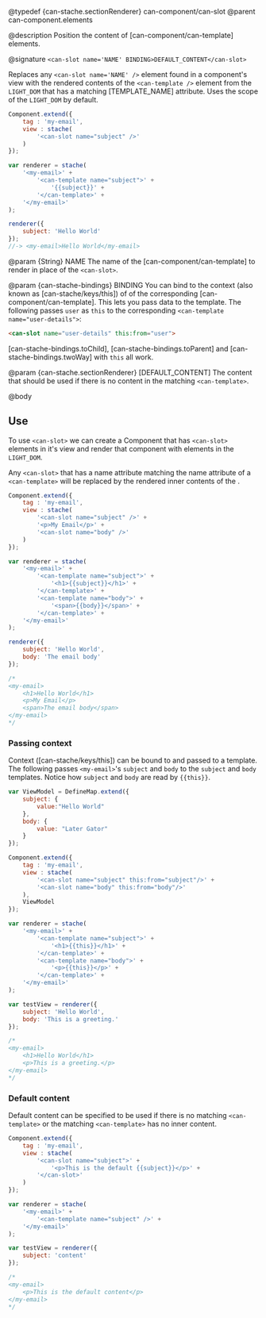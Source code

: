 @typedef {can-stache.sectionRenderer} can-component/can-slot <can-slot>
@parent can-component.elements

@description Position the content of [can-component/can-template] elements.

@signature `<can-slot name='NAME' BINDING>DEFAULT_CONTENT</can-slot>`

Replaces any `<can-slot name='NAME' />` element found in a component's view with the rendered contents
of the `<can-template />` element from the `LIGHT_DOM` that has a matching [TEMPLATE_NAME] attribute. Uses the scope of
the `LIGHT_DOM` by default.

```js
Component.extend({
	tag : 'my-email',
	view : stache(
		'<can-slot name="subject" />'
	)
});

var renderer = stache(
	'<my-email>' +
		'<can-template name="subject">' +
			'{{subject}}' +
		'</can-template>' +
	'</my-email>'
);

renderer({
	subject: 'Hello World'
});
//-> <my-email>Hello World</my-email>
```

@param {String} NAME The name of the [can-component/can-template] to render in place of the `<can-slot>`.

@param {can-stache-bindings} BINDING You can bind to the context (also known as [can-stache/keys/this])
of of the corresponding [can-component/can-template].  This lets you pass data to the
template. The following passes `user` as `this` to the corresponding `<can-template name="user-details">`:

```html
<can-slot name="user-details" this:from="user">
```

[can-stache-bindings.toChild], [can-stache-bindings.toParent] and [can-stache-bindings.twoWay] with `this`
all work.

@param {can-stache.sectionRenderer} [DEFAULT_CONTENT] The content that should be
used if there is no content in the matching `<can-template>`.

@body

## Use

To use `<can-slot>` we can create a Component that has `<can-slot>` elements in it's view
and render that component with <can-template> elements in the `LIGHT_DOM`.

Any `<can-slot>` that has a name attribute matching the name attribute of a `<can-template>` will be
replaced by the rendered inner contents of the <can-template>.

```js
Component.extend({
	tag : 'my-email',
	view : stache(
		'<can-slot name="subject" />' +
		'<p>My Email</p>' +
		'<can-slot name="body" />'
	)
});

var renderer = stache(
	'<my-email>' +
		'<can-template name="subject">' +
			'<h1>{{subject}}</h1>' +
		'</can-template>' +
		'<can-template name="body">' +
			'<span>{{body}}</span>' +
		'</can-template>' +
	'</my-email>'
);

renderer({
	subject: 'Hello World',
	body: 'The email body'
});

/*
<my-email>
	<h1>Hello World</h1>
	<p>My Email</p>
	<span>The email body</span>
</my-email>
*/
```

### Passing context

Context ([can-stache/keys/this]) can be bound to and passed to a template. The following
passes `<my-email>`'s `subject` and `body` to the `subject` and `body` templates.  Notice
how `subject` and `body` are read by `{{this}}`.

```js
var ViewModel = DefineMap.extend({
	subject: {
		value:"Hello World"
	},
	body: {
		value: "Later Gator"
	}
});

Component.extend({
	tag : 'my-email',
	view : stache(
		'<can-slot name="subject" this:from="subject"/>' +
		'<can-slot name="body" this:from="body"/>'
	),
	ViewModel
});

var renderer = stache(
	'<my-email>' +
		'<can-template name="subject">' +
			'<h1>{{this}}</h1>' +
		'</can-template>' +
		'<can-template name="body">' +
			'<p>{{this}}</p>' +
		'</can-template>' +
	'</my-email>'
);

var testView = renderer({
	subject: 'Hello World',
	body: 'This is a greeting.'
});

/*
<my-email>
	<h1>Hello World</h1>
	<p>This is a greeting.</p>
</my-email>
*/
```

### Default content

Default content can be specified to be used if there is no matching `<can-template>`
or the matching `<can-template>` has no inner content.

```js
Component.extend({
	tag : 'my-email',
	view : stache(
		'<can-slot name="subject">' +
			'<p>This is the default {{subject}}</p>' +
		'</can-slot>'
	)
});

var renderer = stache(
	'<my-email>' +
		'<can-template name="subject" />' +
	'</my-email>'
);

var testView = renderer({
	subject: 'content'
});

/*
<my-email>
	<p>This is the default content</p>
</my-email>
*/
```

